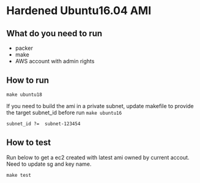 # Hardened Ubuntu16.04 AMI
## What do you need to run
 - packer
 - make
 - AWS account with admin rights

## How to run

```
make ubuntu18
```

If you need to build the ami in a private subnet, update makefile to provide the target subnet_id before run ```make ubuntu16```
```
subnet_id ?=  subnet-123454
```
## How to test
Run below to get a ec2 created with latest ami owned by current accout.
Need to update sg and key name.
```
make test
```

